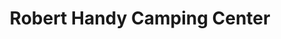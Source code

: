 ---
title: "Robert Handy Camping Center"
url: /wilkesboro/robert-handy-camping-center/
shop: caravan
---